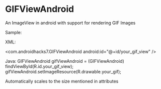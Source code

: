 # GIFViewAndroid

An ImageView in android with support for rendering GIF Images

Sample:

XML:

<com.androidhacks7.GIFViewAndroid
  android:id="@+id/your_gif_view" />


Java:
GIFViewAndroid gifViewAndroid = (GIFViewAndroid) findViewById(R.id.your_gif_view);
gifViewAndroid.setImageResource(R.drawable.your_gif);

Automatically scales to the size mentioned in attributes
